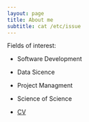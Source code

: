 ```yaml
---
layout: page
title: About me
subtitle: cat /etc/issue
---
```


Fields of interest: 
- Software Development 
- Data Sicence 
- Project Managment 
- Science of Science

- [CV](https://github.com/vvzhukov/vvzhukov.github.io/blob/master/docs/VZ_CV.pdf)

